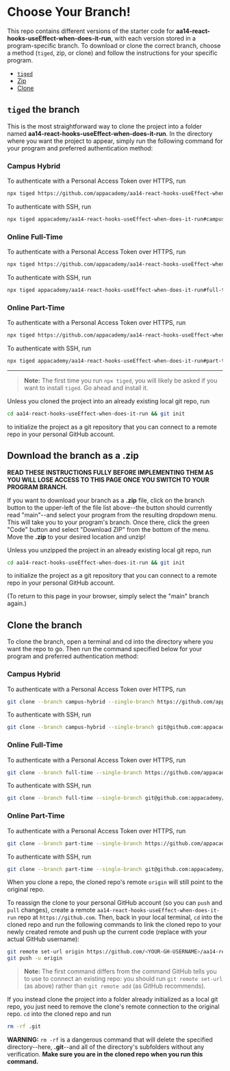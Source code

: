 # Choose Your Branch!

This repo contains different versions of the starter code for **aa14-react-hooks-useEffect-when-does-it-run**,
with each version stored in a program-specific branch. To download or clone the
correct branch, choose a method (`tiged`, zip, or clone) and follow the
instructions for your specific program.

* [`tiged`](#tiged-the-branch)
* [Zip](#download-the-branch-as-a-zip)
* [Clone](#clone-the-branch)

## `tiged` the branch

This is the most straightforward way to clone the project into a folder named
**aa14-react-hooks-useEffect-when-does-it-run**. In the directory where you want the project to appear, simply
run the following command for your program and preferred authentication method:

### Campus Hybrid

To authenticate with a Personal Access Token over HTTPS, run

```sh
npx tiged https://github.com/appacademy/aa14-react-hooks-useEffect-when-does-it-run#campus-hybrid aa14-react-hooks-useEffect-when-does-it-run
```

To authenticate with SSH, run

```sh
npx tiged appacademy/aa14-react-hooks-useEffect-when-does-it-run#campus-hybrid aa14-react-hooks-useEffect-when-does-it-run
```

### Online Full-Time

To authenticate with a Personal Access Token over HTTPS, run

```sh
npx tiged https://github.com/appacademy/aa14-react-hooks-useEffect-when-does-it-run#full-time aa14-react-hooks-useEffect-when-does-it-run
```

To authenticate with SSH, run

```sh
npx tiged appacademy/aa14-react-hooks-useEffect-when-does-it-run#full-time aa14-react-hooks-useEffect-when-does-it-run
```

### Online Part-Time

To authenticate with a Personal Access Token over HTTPS, run

```sh
npx tiged https://github.com/appacademy/aa14-react-hooks-useEffect-when-does-it-run#part-time aa14-react-hooks-useEffect-when-does-it-run
```

To authenticate with SSH, run

```sh
npx tiged appacademy/aa14-react-hooks-useEffect-when-does-it-run#part-time aa14-react-hooks-useEffect-when-does-it-run
```

-----

> **Note:** The first time you run `npx tiged`, you will likely be asked if you
> want to install `tiged`. Go ahead and install it.

Unless you cloned the project into an already existing local git repo, run

```sh
cd aa14-react-hooks-useEffect-when-does-it-run && git init
```

to initialize the project as a git repository that you can connect to a remote
repo in your personal GitHub account.

## Download the branch as a .zip

**READ THESE INSTRUCTIONS FULLY BEFORE IMPLEMENTING THEM AS YOU WILL LOSE ACCESS
TO THIS PAGE ONCE YOU SWITCH TO YOUR PROGRAM BRANCH.**

If you want to download your branch as a __.zip__ file, click on the branch
button to the upper-left of the file list above--the button should currently
read "main"--and select your program from the resulting dropdown menu. This will
take you to your program's branch. Once there, click the green "Code" button and
select "Download ZIP" from the bottom of the menu. Move the __.zip__ to your
desired location and unzip!

Unless you unzipped the project in an already existing local git repo, run

```sh
cd aa14-react-hooks-useEffect-when-does-it-run && git init
```

to initialize the project as a git repository that you can connect to a remote
repo in your personal GitHub account.

(To return to this page in your browser, simply select the "main" branch again.)

## Clone the branch

To clone the branch, open a terminal and cd into the directory where you want
the repo to go. Then run the command specified below for your program and
preferred authentication method:

### Campus Hybrid

To authenticate with a Personal Access Token over HTTPS, run

```sh
git clone --branch campus-hybrid --single-branch https://github.com/appacademy/aa14-react-hooks-useEffect-when-does-it-run.git
```

To authenticate with SSH, run

```sh
git clone --branch campus-hybrid --single-branch git@github.com:appacademy/aa14-react-hooks-useEffect-when-does-it-run.git
```

### Online Full-Time

To authenticate with a Personal Access Token over HTTPS, run

```sh
git clone --branch full-time --single-branch https://github.com/appacademy/aa14-react-hooks-useEffect-when-does-it-run.git
```

To authenticate with SSH, run

```sh
git clone --branch full-time --single-branch git@github.com:appacademy/aa14-react-hooks-useEffect-when-does-it-run.git
```

### Online Part-Time

To authenticate with a Personal Access Token over HTTPS, run

```sh
git clone --branch part-time --single-branch https://github.com/appacademy/aa14-react-hooks-useEffect-when-does-it-run.git
```

To authenticate with SSH, run

```sh
git clone --branch part-time --single-branch git@github.com:appacademy/aa14-react-hooks-useEffect-when-does-it-run.git
```

When you clone a repo, the cloned repo's remote `origin` will still point to the
original repo.

To reassign the clone to your personal GitHub account (so you can `push` and
`pull` changes), create a remote `aa14-react-hooks-useEffect-when-does-it-run` repo at `https://github.com`.
Then, back in your local terminal, `cd` into the cloned repo and run the
following commands to link the cloned repo to your newly created remote and push
up the current code (replace <YOUR-GH-USERNAME> with your actual GitHub username):

```sh
git remote set-url origin https://github.com/<YOUR-GH-USERNAME>/aa14-react-hooks-useEffect-when-does-it-run
git push -u origin
```

 > **Note:** The first command differs from the command GitHub tells you to use
 > to connect an existing repo: you should run `git remote set-url` (as above)
 > rather than `git remote add` (as GitHub recommends).

 If you instead clone the project into a folder already initialized as a local
 git repo, you just need to remove the clone's remote connection to the original
 repo. `cd` into the cloned repo and run

 ```sh
 rm -rf .git
 ```

**WARNING:** `rm -rf` is a dangerous command that will delete the specified
directory--here, __.git__--and all of the directory's subfolders without any
verification. **Make sure you are in the cloned repo when you run this
command.**
